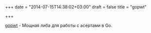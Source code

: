 +++
date = "2014-07-15T14:38:02+03:00"
draft = false
title = "gopwt"

+++

<p><a href="https://github.com/ToQoz/gopwt">gopwt</a>&nbsp;- Мощная либа для работы с асертами в Go.</p>

